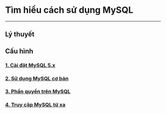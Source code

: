 # Tìm hiểu cách sử dụng MySQL
---
## Lý thuyết

## Cấu hình
### [1. Cài đặt MySQL 5.x](docs/mysql-install.md)
### [2. Sử dụng MySQL cơ bản](docs/mysql-basic.md)
### [3. Phần quyền trên MySQL](docs/mysql-phanquyen.md)
### [4. Truy cập MySQL từ xa](docs/mysql-remote-access.md)
